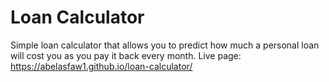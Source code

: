 # Loan Calculator #
Simple loan calculator that allows you to predict how much a personal loan will cost you as you pay it back every month.
Live page: https://abelasfaw1.github.io/loan-calculator/
